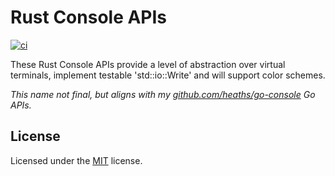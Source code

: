 # Rust Console APIs

[![ci](https://github.com/heaths/console-rs/actions/workflows/ci.yml/badge.svg?event=push)](https://github.com/heaths/console-rs/actions/workflows/ci.yml)

These Rust Console APIs provide a level of abstraction over virtual terminals, implement testable 'std::io::Write' and will support color schemes.

_This name not final, but aligns with my [github.com/heaths/go-console](https://github.com/heaths/go-console) Go APIs._

## License

Licensed under the [MIT](LICENSE.txt) license.
